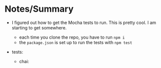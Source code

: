# Notes/Summary

- I figured out how to get the Mocha tests to run. This is pretty cool. I am starting to get somewhere.
  - each time you clone the repo, you have to run `npm i`
  - the `package.json` is set up to run the tests with `npm test`

- tests:
  - chai: